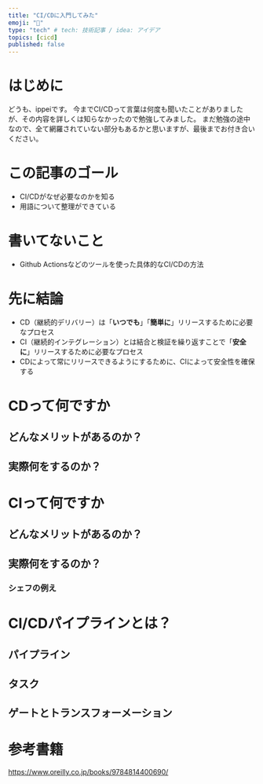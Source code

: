 ```yaml
---
title: "CI/CDに入門してみた"
emoji: "💬"
type: "tech" # tech: 技術記事 / idea: アイデア
topics: [cicd]
published: false
---
```

# はじめに
どうも、ippeiです。
今までCI/CDって言葉は何度も聞いたことがありましたが、その内容を詳しくは知らなかったので勉強してみました。
まだ勉強の途中なので、全て網羅されていない部分もあるかと思いますが、最後までお付き合いください。
# この記事のゴール
- CI/CDがなぜ必要なのかを知る
- 用語について整理ができている
# 書いてないこと
- Github Actionsなどのツールを使った具体的なCI/CDの方法
# 先に結論
- CD（継続的デリバリー）は「**いつでも**」「**簡単に**」リリースするために必要なプロセス
- CI（継続的インテグレーション）とは結合と検証を繰り返すことで「**安全に**」リリースするために必要なプロセス
- CDによって常にリリースできるようにするために、CIによって安全性を確保する
# CDって何ですか
## どんなメリットがあるのか？
## 実際何をするのか？
# CIって何ですか
## どんなメリットがあるのか？
## 実際何をするのか？
### シェフの例え
# CI/CDパイプラインとは？
## パイプライン
## タスク
## ゲートとトランスフォーメーション
# 参考書籍
https://www.oreilly.co.jp/books/9784814400690/